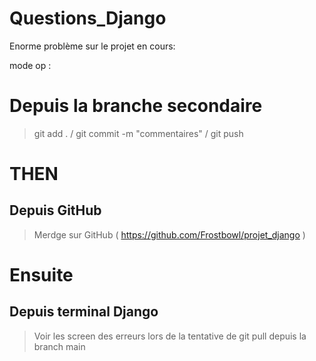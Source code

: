 # **Questions_Django**

Enorme problème sur le projet en cours:

mode op : 
# Depuis la branche secondaire
> git add . / git commit -m "commentaires" / git push
# THEN
## Depuis GitHub
> Merdge sur GitHub ( https://github.com/Frostbowl/projet_django )
# Ensuite
## Depuis terminal Django
> Voir les screen des erreurs lors de la tentative de git pull depuis la branch main
